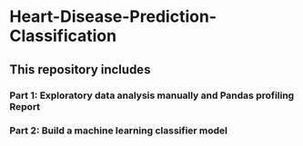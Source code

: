 # Heart-Disease-Prediction-Classification
## This repository includes
### Part 1: Exploratory data analysis manually and Pandas profiling Report
### Part 2: Build a machine learning classifier model

